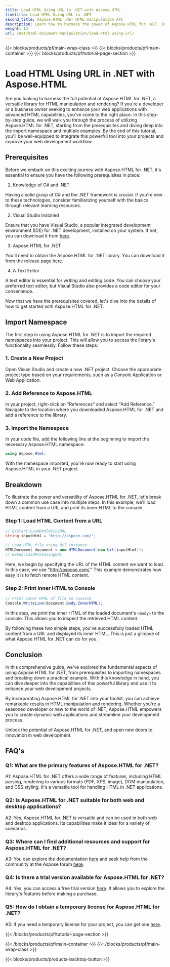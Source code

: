```yaml
---
title: Load HTML Using URL in .NET with Aspose.HTML
linktitle: Load HTML Using URL in .NET
second_title: Aspose.HTML .NET HTML manipulation API
description: Learn how to harness the power of Aspose.HTML for .NET. Boost your web development with HTML manipulation and rendering.
weight: 13
url: /net/html-document-manipulation/load-html-using-url/
---
```


{{< blocks/products/pf/main-wrap-class >}}
{{< blocks/products/pf/main-container >}}
{{< blocks/products/pf/tutorial-page-section >}}

# Load HTML Using URL in .NET with Aspose.HTML


Are you looking to harness the full potential of Aspose.HTML for .NET, a versatile library for HTML manipulation and rendering? If you're a developer or a business owner seeking to enhance your web applications with advanced HTML capabilities, you've come to the right place. In this step-by-step guide, we will walk you through the process of utilizing Aspose.HTML for .NET, starting from the prerequisites and diving deep into the import namespace and multiple examples. By the end of this tutorial, you'll be well-equipped to integrate this powerful tool into your projects and improve your web development workflow.

## Prerequisites

Before we embark on this exciting journey with Aspose.HTML for .NET, it's essential to ensure you have the following prerequisites in place:

1. Knowledge of C# and .NET

Having a solid grasp of C# and the .NET framework is crucial. If you're new to these technologies, consider familiarizing yourself with the basics through relevant learning resources.

2. Visual Studio Installed

Ensure that you have Visual Studio, a popular integrated development environment (IDE) for .NET development, installed on your system. If not, you can download it from [here](https://visualstudio.microsoft.com/).

3. Aspose.HTML for .NET

You'll need to obtain the Aspose.HTML for .NET library. You can download it from the release page [here](https://releases.aspose.com/html/net/).

4. A Text Editor

A text editor is essential for writing and editing code. You can choose your preferred text editor, but Visual Studio also provides a code editor for your convenience.

Now that we have the prerequisites covered, let's dive into the details of how to get started with Aspose.HTML for .NET.

## Import Namespace

The first step in using Aspose.HTML for .NET is to import the required namespaces into your project. This will allow you to access the library's functionality seamlessly. Follow these steps:

### 1. Create a New Project

Open Visual Studio and create a new .NET project. Choose the appropriate project type based on your requirements, such as a Console Application or Web Application.

### 2. Add Reference to Aspose.HTML

In your project, right-click on "References" and select "Add Reference." Navigate to the location where you downloaded Aspose.HTML for .NET and add a reference to the library.

### 3. Import the Namespace

In your code file, add the following line at the beginning to import the necessary Aspose.HTML namespace:

```csharp
using Aspose.Html;
```

With the namespace imported, you're now ready to start using Aspose.HTML in your .NET project.

## Breakdown

To illustrate the power and versatility of Aspose.HTML for .NET, let's break down a common use case into multiple steps. In this example, we'll load HTML content from a URL and print its inner HTML to the console.

### Step 1: Load HTML Content from a URL

```csharp
// ExStart:LoadHtmlUsingURL
string inputHtml = "http://aspose.com/";

// Load HTML file using Url instance
HTMLDocument document = new HTMLDocument(new Url(inputHtml));
// ExEnd:LoadHtmlUsingURL
```

Here, we begin by specifying the URL of the HTML content we want to load. In this case, we use "http://aspose.com/." This example demonstrates how easy it is to fetch remote HTML content.

### Step 2: Print Inner HTML to Console

```csharp
// Print inner HTML of file to console
Console.WriteLine(document.Body.InnerHTML);
```

In this step, we print the inner HTML of the loaded document's `<body>` to the console. This allows you to inspect the retrieved HTML content.

By following these two simple steps, you've successfully loaded HTML content from a URL and displayed its inner HTML. This is just a glimpse of what Aspose.HTML for .NET can do for you.

## Conclusion

In this comprehensive guide, we've explored the fundamental aspects of using Aspose.HTML for .NET, from prerequisites to importing namespaces and breaking down a practical example. With this knowledge in hand, you can dive deeper into the capabilities of this powerful library and use it to enhance your web development projects.

By incorporating Aspose.HTML for .NET into your toolkit, you can achieve remarkable results in HTML manipulation and rendering. Whether you're a seasoned developer or new to the world of .NET, Aspose.HTML empowers you to create dynamic web applications and streamline your development process.

Unlock the potential of Aspose.HTML for .NET, and open new doors to innovation in web development.

## FAQ's

### Q1: What are the primary features of Aspose.HTML for .NET?
   
A1: Aspose.HTML for .NET offers a wide range of features, including HTML parsing, rendering to various formats (PDF, XPS, image), DOM manipulation, and CSS styling. It's a versatile tool for handling HTML in .NET applications.

### Q2: Is Aspose.HTML for .NET suitable for both web and desktop applications?
   
A2: Yes, Aspose.HTML for .NET is versatile and can be used in both web and desktop applications. Its capabilities make it ideal for a variety of scenarios.

### Q3: Where can I find additional resources and support for Aspose.HTML for .NET?
   
A3: You can explore the documentation [here](https://reference.aspose.com/html/net/) and seek help from the community at the Aspose forum [here](https://forum.aspose.com/).

### Q4: Is there a trial version available for Aspose.HTML for .NET?
   
A4: Yes, you can access a free trial version [here](https://releases.aspose.com/). It allows you to explore the library's features before making a purchase.

### Q5: How do I obtain a temporary license for Aspose.HTML for .NET?
   
A5: If you need a temporary license for your project, you can get one [here](https://purchase.aspose.com/temporary-license/).

{{< /blocks/products/pf/tutorial-page-section >}}

{{< /blocks/products/pf/main-container >}}
{{< /blocks/products/pf/main-wrap-class >}}

{{< blocks/products/products-backtop-button >}}
